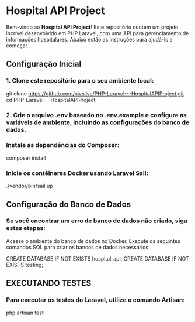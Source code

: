 # Hospital API Project

Bem-vindo ao **Hospital API Project**! Este repositório contém um projeto incrível desenvolvido em PHP Laravel, com uma API para gerenciamento de informações hospitalares. Abaixo estão as instruções para ajudá-lo a começar.

## Configuração Inicial

### 1. Clone este repositório para o seu ambiente local:
git clone https://github.com/nivslive/PHP-Laravel---HospitalAPIProject.git
cd PHP-Laravel---HospitalAPIProject

### 2. Crie o arquivo .env baseado no .env.example e configure as variáveis de ambiente, incluindo as configurações do banco de dados.

### Instale as dependências do Composer:
composer install


### Inicie os contêineres Docker usando Laravel Sail:
./vendor/bin/sail up

## Configuração do Banco de Dados

### Se você encontrar um erro de banco de dados não criado, siga estas etapas:

Acesse o ambiente do banco de dados no Docker.
Execute os seguintes comandos SQL para criar os bancos de dados necessários:

CREATE DATABASE IF NOT EXISTS hospital_api;
CREATE DATABASE IF NOT EXISTS testing;


## EXECUTANDO TESTES 
### Para executar os testes do Laravel, utilize o comando Artisan:

php artisan test